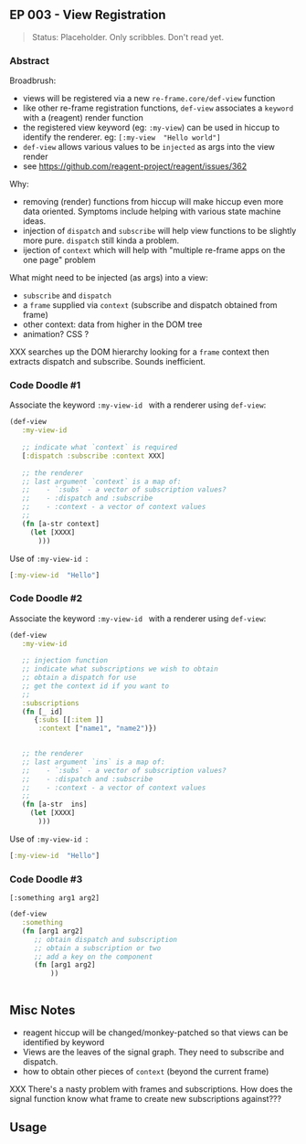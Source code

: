 ## EP 003 - View Registration

> Status: Placeholder. Only scribbles. Don't read yet. 


### Abstract 

Broadbrush:
   - views will be registered via a new `re-frame.core/def-view` function
   - like other re-frame registration functions, `def-view` associates a `keyword` with a (reagent) render function
   - the registered view keyword (eg: `:my-view`) can be used in hiccup to identify the renderer. eg:  `[:my-view  "Hello world"]`
   - `def-view` allows various values to be `injected` as args into the view render
   - see https://github.com/reagent-project/reagent/issues/362
   
Why:
  - removing (render) functions from hiccup will make hiccup even more data oriented. Symptoms include helping with various state machine ideas.
  - injection of `dispatch` and `subscribe` will help view functions to be slightly more pure. `dispatch` still kinda a problem. 
  - ijection of `context` which will help with "multiple re-frame apps on the one page" problem 
   
What might need to be injected (as args) into a view:  

  - `subscribe` and `dispatch` 
  - a `frame` supplied via `context`  (subscribe and dispatch obtained from frame)
  - other context: data from higher in the DOM tree
  - animation?  CSS  ?

XXX searches up the DOM hierarchy looking for a `frame` context then extracts dispatch and subscribe.  Sounds inefficient. 

### Code Doodle #1

Associate the keyword `:my-view-id ` with a renderer using `def-view`:
```clj
(def-view 
   :my-view-id 
   
   ;; indicate what `context` is required
   [:dispatch :subscribe :context XXX] 
          
   ;; the renderer
   ;; last argument `context` is a map of:
   ;;    - `:subs` - a vector of subscription values? 
   ;;    - :dispatch and :subscribe 
   ;;    - :context - a vector of context values
   ;; 
   (fn [a-str context]
     (let [XXXX] 
       )))
```

Use of `:my-view-id `:
```clj
[:my-view-id  "Hello"] 
```

### Code Doodle #2

Associate the keyword `:my-view-id ` with a renderer using `def-view`:
```clj
(def-view 
   :my-view-id 
   
   ;; injection function
   ;; indicate what subscriptions we wish to obtain 
   ;; obtain a dispatch for use 
   ;; get the context id if you want to 
   ;; 
   :subscriptions 
   (fn [_ id]
      {:subs [[:item ]] 
       :context ["name1", "name2")})

       
   ;; the renderer
   ;; last argument `ins` is a map of:
   ;;    - `:subs` - a vector of subscription values? 
   ;;    - :dispatch and :subscribe 
   ;;    - :context - a vector of context values
   ;; 
   (fn [a-str  ins]
     (let [XXXX] 
       )))
```

Use of `:my-view-id `:
```clj
[:my-view-id  "Hello"] 
```

### Code Doodle #3

`[:something arg1 arg2]`

```clj
(def-view 
   :something 
   (fn [arg1 arg2] 
      ;; obtain dispatch and subscription 
      ;; obtain a subscription or two 
      ;; add a key on the component 
      (fn [arg1 arg2] 
          ))
   
```

## Misc Notes
   
   - reagent hiccup will be changed/monkey-patched so that views can be identified by keyword
   - Views are the leaves of the signal graph. They need to subscribe and dispatch. 
   - how to obtain other pieces of `context` (beyond the current frame)
   
   
XXX There's a nasty problem with frames and subscriptions.  How does the signal function know what frame to create new subscriptions against???

## Usage 


